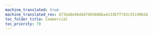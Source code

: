 ```yaml
---
machine_translated: true
machine_translated_rev: d734a8e46ddd7465886ba4133bff743c55190626
toc_folder_title: Commercial
toc_priority: 70
---
```



